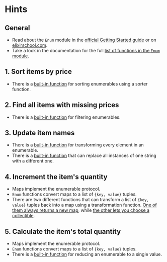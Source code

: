 # Hints

## General

- Read about the `Enum` module in the [official Getting Started guide][getting-started-enum] or on [elixirschool.com][elixir-school-enum].
- Take a look in the documentation for the full [list of functions in the `Enum` module][enum-functions].

## 1. Sort items by price

- There is a [built-in function][enum-sort-by] for sorting enumerables using a sorter function.

## 2. Find all items with missing prices

- There is a [built-in function][enum-filter] for filtering enumerables.

## 3. Update item names

- There is a [built-in function][enum-map] for transforming every element in an enumerable.
- There is a [built-in function][string-replace] that can replace all instances of one string with a different one.

## 4. Increment the item's quantity

- Maps implement the enumerable protocol.
- `Enum` functions convert maps to a list of `{key, value}` tuples.
- There are two different functions that can transform a list of `{key, value}` tuples back into a map using a transformation function. [One of them always returns a new map][map-new], while [the other lets you choose a collectible][enum-into].

## 5. Calculate the item's total quantity

- Maps implement the enumerable protocol.
- `Enum` functions convert maps to a list of `{key, value}` tuples.
- There is a [built-in function][enum-reduce] for reducing an enumerable to a single value.

[getting-started-enum]: https://elixir-lang.org/getting-started/enumerables-and-streams.html#enumerables
[elixir-school-enum]: https://elixirschool.com/en/lessons/basics/enum/
[enum-functions]: https://hexdocs.pm/elixir/Enum.html#functions
[enum-sort-by]: https://hexdocs.pm/elixir/Enum.html#sort_by/3
[enum-filter]: https://hexdocs.pm/elixir/Enum.html#filter/2
[enum-map]: https://hexdocs.pm/elixir/Enum.html#map/2
[enum-into]: https://hexdocs.pm/elixir/Enum.html#into/3
[enum-reduce]: https://hexdocs.pm/elixir/Enum.html#reduce/3
[map-new]: https://hexdocs.pm/elixir/Map.html#new/2
[string-replace]: https://hexdocs.pm/elixir/String.html#replace/4